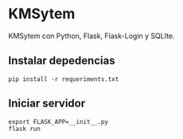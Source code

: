 # KMSytem
KMSytem con Python, Flask, Flask-Login y SQLIte.


## Instalar depedencias 
``` pip install -r requeriments.txt ```

## Iniciar servidor
```
export FLASK_APP=__init__.py
flask run